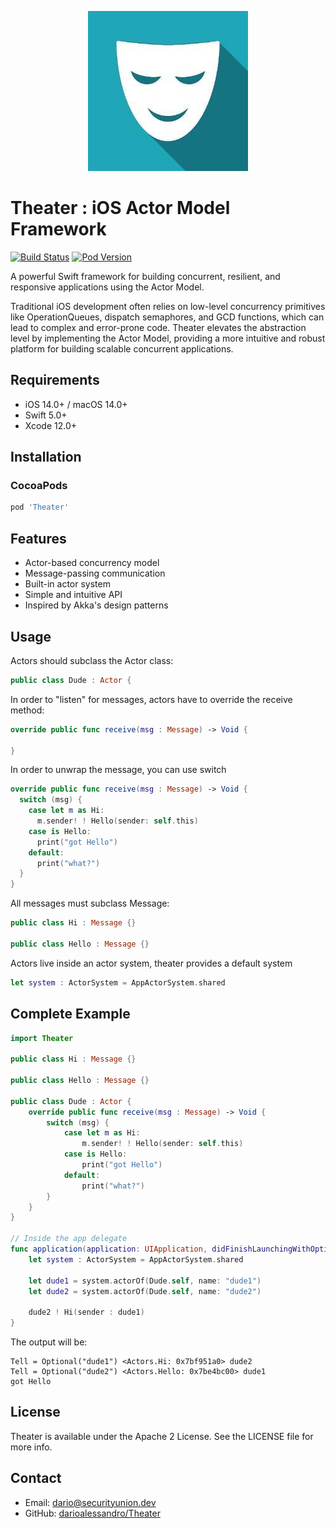 <p align="center" >
  <img src="theaterlogo.jpg" title="Theter logo" float=left>
</p>

# Theater : iOS Actor Model Framework
[![Build Status](https://travis-ci.org/darioalessandro/Theater.svg)](https://travis-ci.org/darioalessandro/Theater)
[![Pod Version](http://img.shields.io/cocoapods/v/Theater.svg?style=flat)](http://cocoadocs.org/docsets/Theater/)

A powerful Swift framework for building concurrent, resilient, and responsive applications using the Actor Model.

Traditional iOS development often relies on low-level concurrency primitives like OperationQueues, dispatch semaphores, and GCD functions, which can lead to complex and error-prone code. Theater elevates the abstraction level by implementing the Actor Model, providing a more intuitive and robust platform for building scalable concurrent applications.

## Requirements
- iOS 14.0+ / macOS 14.0+
- Swift 5.0+
- Xcode 12.0+

## Installation

### CocoaPods
```ruby
pod 'Theater'
```

## Features
- Actor-based concurrency model
- Message-passing communication
- Built-in actor system
- Simple and intuitive API
- Inspired by Akka's design patterns

## Usage

Actors should subclass the Actor class:

```swift
public class Dude : Actor {
```

In order to "listen" for messages, actors have to override the receive method:
```swift
override public func receive(msg : Message) -> Void {

}
```

In order to unwrap the message, you can use switch 

```swift
override public func receive(msg : Message) -> Void {
  switch (msg) {
    case let m as Hi:
      m.sender! ! Hello(sender: self.this)
    case is Hello:
      print("got Hello")
    default:
      print("what?")
  }
}
```

All messages must subclass Message:
```swift
public class Hi : Message {}
 
public class Hello : Message {}
```

Actors live inside an actor system, theater provides a default system

```swift
let system : ActorSystem = AppActorSystem.shared
```

## Complete Example

```swift
import Theater
 
public class Hi : Message {}
 
public class Hello : Message {}
 
public class Dude : Actor {
    override public func receive(msg : Message) -> Void {
        switch (msg) {
            case let m as Hi:
                m.sender! ! Hello(sender: self.this)
            case is Hello:
                print("got Hello")
            default:
                print("what?")
        }
    }
}

// Inside the app delegate
func application(application: UIApplication, didFinishLaunchingWithOptions launchOptions: [NSObject: AnyObject]?) -> Bool {
    let system : ActorSystem = AppActorSystem.shared
    
    let dude1 = system.actorOf(Dude.self, name: "dude1")
    let dude2 = system.actorOf(Dude.self, name: "dude2")
    
    dude2 ! Hi(sender : dude1)
}
```

The output will be:
```
Tell = Optional("dude1") <Actors.Hi: 0x7bf951a0> dude2 
Tell = Optional("dude2") <Actors.Hello: 0x7be4bc00> dude1 
got Hello
```

## License
Theater is available under the Apache 2 License. See the LICENSE file for more info.

## Contact
- Email: [dario@securityunion.dev](mailto:dario@securityunion.dev)
- GitHub: [darioalessandro/Theater](https://github.com/darioalessandro/Theater)

